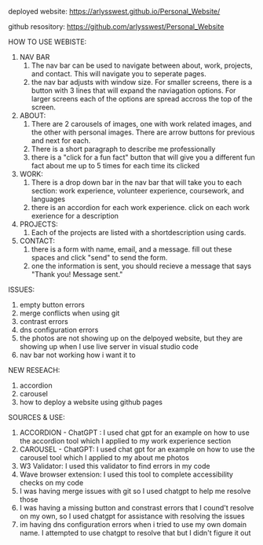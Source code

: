 deployed website:
https://arlysswest.github.io/Personal_Website/

github resository:
https://github.com/arlysswest/Personal_Website

HOW TO USE WEBISTE:

1. NAV BAR
   1. The nav bar can be used to navigate between about, work, projects, and contact. This will navigate you to seperate pages.
   2. the nav bar adjusts with window size. For smaller screens, there is a button with 3 lines that will expand the naviagation options. For larger screens each of the options are spread accross the top of the screen.
2. ABOUT:
   1. There are 2 carousels of images, one with work related images, and the other with personal images. There are arrow buttons for previous and next for each.
   2. There is a short paragraph to describe me professionally
   3. there is a "click for a fun fact" button that will give you a different fun fact about me up to 5 times for each time its clicked
3. WORK:
   1. There is a drop down bar in the nav bar that will take you to each section: work experience, volunteer experience, coursework, and languages
   2. there is an accordion for each work experience. click on each work exerience for a description
4. PROJECTS:
   1. Each of the projects are listed with a shortdescription using cards.
5. CONTACT:
   1. there is a form with name, email, and a message. fill out these spaces and click "send" to send the form.
   2. one the information is sent, you should recieve a message that says "Thank you! Message sent."

ISSUES:

1. empty button errors
2. merge conflicts when using git
3. contrast errors
4. dns configuration errors
5. the photos are not showing up on the delpoyed website, but they are showing up when I use live server in visual studio code
6. nav bar not working how i want it to

NEW RESEACH:

1. accordion
2. carousel
3. how to deploy a website using github pages

SOURCES & USE:

1. ACCORDION - ChatGPT :
   I used chat gpt for an example on how to use the accordion tool which I applied to my work experience section
2. CAROUSEL - ChatGPT:
   I used chat gpt for an example on how to use the carousel tool which I applied to my about me photos
3. W3 Validator:
   I used this validator to find errors in my code
4. Wave browser extension:
   I used this tool to complete accessibility checks on my code
5. I was having merge issues with git so I used chatgpt to help me resolve those
6. I was having a missing button and constrast errors that I cound't resolve on my own, so I used chatgpt for assistance with resolving the issues
7. im having dns configuration errors when i tried to use my own domain name. I attempted to use chatgpt to resolve that but I didn't figure it out
